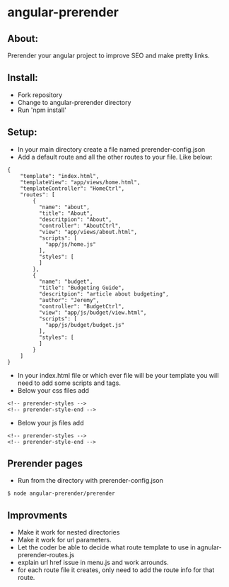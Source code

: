 # angular-prerender

## About: 
Prerender your angular project to improve SEO and make pretty links. 

## Install: 
- Fork repository
- Change to angular-prerender directory
- Run 'npm install'

## Setup:
- In your main directory create a file named prerender-config.json
- Add a default route and all the other routes to your file. Like below:
```
{
	"template": "index.html",
	"templateView": "app/views/home.html",
	"templateController": "HomeCtrl",
	"routes": [
		{
		  "name": "about",
		  "title": "About",
		  "descritpion": "About",
		  "controller": "AboutCtrl",
		  "view": "app/views/about.html",
		  "scripts": [
		    "app/js/home.js"
		  ],
		  "styles": [
		  ]
		},
		{
		  "name": "budget",
		  "title": "Budgeting Guide",
		  "descritpion": "article about budgeting",
		  "author": "Jeremy",
		  "controller": "BudgetCtrl",
		  "view": "app/js/budget/view.html",
		  "scripts": [
		    "app/js/budget/budget.js"
		  ],
		  "styles": [
		  ]
		}
	]
}
```
- In your index.html file or which ever file will be your template you will need to add some scripts and tags.
- Below your css files add
```
<!-- prerender-styles -->
<!-- prerender-style-end -->
```
- Below your js files add
```
<!-- prerender-styles -->
<!-- prerender-style-end -->
```

## Prerender pages
- Run from the directory with prerender-config.json
```
$ node angular-prerender/prerender
```

## Improvments
- Make it work for nested directories
- Make it work for url parameters.
- Let the coder be able to decide what route template to use in agnular-prerender-routes.js
- explain url href issue in menu.js and work arrounds.
- for each route file it creates, only need to add the route info for that route.